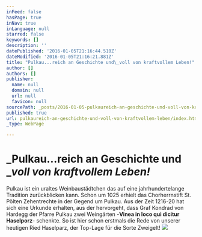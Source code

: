 ```yaml
---
inFeed: false
hasPage: true
inNav: true
inLanguage: null
starred: false
keywords: []
description: ''
datePublished: '2016-01-05T21:16:44.510Z'
dateModified: '2016-01-05T21:16:21.881Z'
title: "Pulkau...reich an Geschichte und\_voll von kraftvollem Leben!"
author: []
authors: []
publisher:
  name: null
  domain: null
  url: null
  favicon: null
sourcePath: _posts/2016-01-05-pulkaureich-an-geschichte-und-voll-von-kraftvollem-leben.md
published: true
url: pulkaureich-an-geschichte-und-voll-von-kraftvollem-leben/index.html
_type: WebPage

---
```

# _Pulkau...reich an Geschichte und __voll von kraftvollem Leben!_

Pulkau ist ein uraltes Weinbaustädtchen das auf eine jahrhundertelange Tradition zurückblicken kann. Schon um 1025 erhielt das Chorherrnstift St. Pölten Zehentrechte in der Gegend um Pulkau. Aus der Zeit 1216-20 hat sich eine Urkunde erhalten, aus der hervorgeht, dass Graf Kondrad von Hardegg der Pfarre Pulkau zwei Weingärten -**Vinea in loco qui dicitur Haselporz**- schenkte. So ist hier schon erstmals die Rede von unserer heutigen Ried Haselparz, der Top-Lage für die Sorte Zweigelt!
![](https://the-grid-user-content.s3-us-west-2.amazonaws.com/7fe4b557-3153-469a-a9c9-fde810a2f590.JPG)